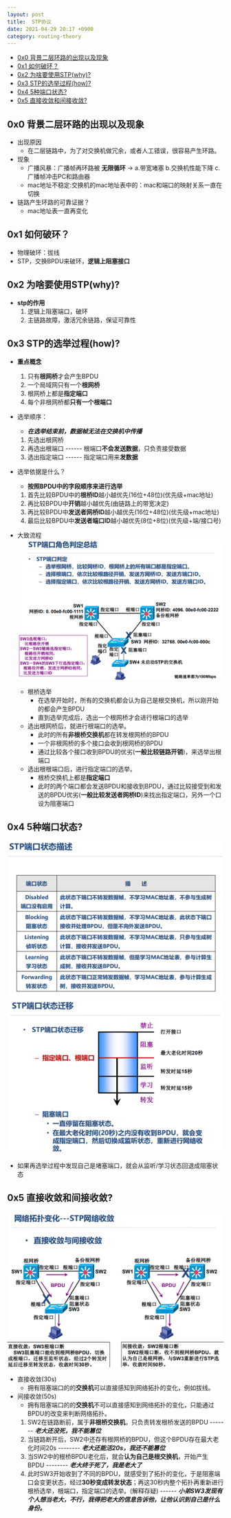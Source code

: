 ```yaml
---
layout: post
title:  STP协议
date: 2021-04-29 20:17 +0900
category: routing-theory
---
```

<!-- TOC -->

- [0x0 背景二层环路的出现以及现象](#0x0-背景二层环路的出现以及现象)
- [0x1 如何破环？](#0x1-如何破环)
- [0x2 为啥要使用STP(why)?](#0x2-为啥要使用stpwhy)
- [0x3 STP的选举过程(how)?](#0x3-stp的选举过程how)
- [0x4 5种端口状态?](#0x4-5种端口状态)
- [0x5 直接收敛和间接收敛?](#0x5-直接收敛和间接收敛)

<!-- /TOC -->
## 0x0 背景二层环路的出现以及现象

- 出现原因
  - 在二层链路中，为了对交换机做冗余，或者人工错误，很容易产生环路。
- 现象
  - 广播风暴：广播帧再环路被 **无限循环**  ->  a.带宽堵塞 b.交换机性能下降 c.广播帧冲击PC和路由器
  - mac地址不稳定:交换机的mac地址表中的：mac和端口的映射关系一直在切换
- 链路产生环路的可靠证据？
  - mac地址表一直再变化

## 0x1 如何破环？

- 物理破环：拔线
- STP，交换BPDU来破环，**逻辑上阻塞接口**

## 0x2 为啥要使用STP(why)?

- **stp的作用**
  1. 逻辑上阻塞端口，破环
  2. 主链路故障，激活冗余链路，保证可靠性

## 0x3 STP的选举过程(how)?

- **重点概念**
  1. 只有**根网桥**才会产生BPDU
  2. 一个局域网只有一个**根网桥**
  3. 根网桥上都是**指定端口**
  4. 每个非根网桥都**只有一个根端口**

- 选举顺序：
  - ***在选举结束前，数据帧无法在交换机中传播***
  1. 先选出根网桥
  2. 再选出根端口 ------ 根端口**不会发送数据**，只负责接受数据
  3. 选出指定端口 ------ 指定端口用来**发数据**

- 选举依据是什么？
  - **按照BPDU中的字段顺序来进行选举**
  1. 首先比较BPDU中的**根桥ID**越小越优先(16位+48位)(优先级+mac地址)
  2. 再比较BPDU中**开销**越小越优先(由链路上的带宽决定)
  3. 再比较BPDU中**发送者网桥ID**越小越优先(16位+48位)(优先级+mac地址)
  4. 最后比较BPDU中**发送者端口ID**越小越优先(8位+8位)(优先级+端/接口号)

- 大致流程
  ![](/images/20210429-1.png)
  - 根桥选举
    - 在选举开始时，所有的交换机都会认为自己是根交换机，所以刚开始的都会产生BPDU
    - 直到选举完成后，选出一个根网桥才会进行根端口的选举
  - 选出根网桥后，就进行根端口的选举。
    - 此时的所有**非根桥交换机**都在转发根网桥的BPDU
    - 一个非根网桥的多个接口会收到根网桥的BPDU
    - 通过比较各个接口收到BPDU的优劣(**一般比较链路开销**)，来选举出根端口
  - 选出根根端口后，进行指定端口的选举。
    - 根桥交换机上都是**指定端口**
    - 此时的两个端口都会发送BPDU和接收到BPDU，通过比较接受到和发送的BPDU优劣(**一般比较发送者网桥ID**)来找出指定端口，另外一个口设为阻塞端口

## 0x4 5种端口状态?
 ![](/images/20210429-2.png)
 ![](/images/20210429-3.png)
 - 如果再选举过程中发现自己是堵塞端口，就会从监听/学习状态回退成阻塞状态

## 0x5 直接收敛和间接收敛?
 ![](/images/20210429-4.png)
 - 直接收敛(30s)
     - 拥有阻塞端口的的**交换机**可以直接感知到网络拓扑的变化，例如拔线。
  - 间接收敛(50s)
     - 拥有阻塞端口的的**交换机**不可以直接感知到网络拓扑的变化，只能通过BPDU的改变来判断网络拓扑。
     1. SW2在链路断前，属于**非根桥交换机**，只负责转发根桥发送的BPDU ------- ***老大还没死，我不能篡位***
     2. 当链路断开后，SW2中还存有根网桥的BPDU，但这个BPDU存在最大老化时间20s -------- ***老大还能活20s，我还不能篡位***
     3. 当SW2中的根桥BPDU老化后，就会**认为自己是根交换机**，开始产生BPDU -------- ***老大终于死了，我是老大了***
     4. 此时SW3开始收到了不同的BPDU，就感受到了拓扑的变化，于是阻塞端口会变更状态，经过**30秒变成转发状态**；再这30秒内整个拓扑再重新进行根桥选举，根端口，指定端口的选举。(解释存疑) ------ ***小弟SW3发现有个人想当老大，不行，我得把老大的信息告诉他，让他认识到自己是什么身份。***